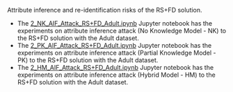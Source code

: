 Attribute inference and re-identification risks of the RS+FD solution.

- The [2_NK_AIF_Attack_RS+FD_Adult.ipynb](https://github.com/hharcolezi/risks-ldp/blob/main/attack_RSpFD/2_NK_AIF_Attack_RS%2BFD_Adult.ipynb) Jupyter notebook has the experiments on attribute inference attack (No Knowledge Model - NK) to the RS+FD solution with the Adult dataset.
- The [2_PK_AIF_Attack_RS+FD_Adult.ipynb](https://github.com/hharcolezi/risks-ldp/blob/main/attack_RSpFD/2_PK_AIF_Attack_RS%2BFD_Adult.ipynb) Jupyter notebook has the experiments on attribute inference attack (Partial Knowledge Model - PK) to the RS+FD solution with the Adult dataset.
- The [2_HM_AIF_Attack_RS+FD_Adult.ipynb](https://github.com/hharcolezi/risks-ldp/blob/main/attack_RSpFD/2_HM_AIF_Attack_RS%2BFD_Adult.ipynb) Jupyter notebook has the experiments on attribute inference attack (Hybrid Model - HM) to the RS+FD solution with the Adult dataset.

